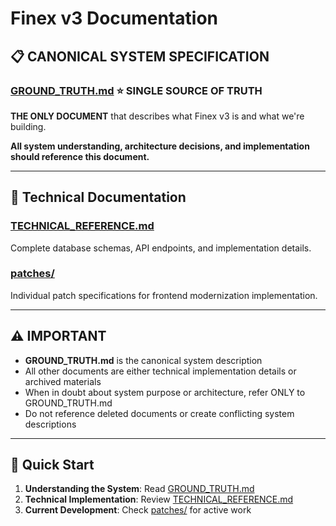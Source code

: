 # Finex v3 Documentation

## 📋 **CANONICAL SYSTEM SPECIFICATION**

### **[GROUND_TRUTH.md](GROUND_TRUTH.md)** ⭐ **SINGLE SOURCE OF TRUTH**

**THE ONLY DOCUMENT** that describes what Finex v3 is and what we're building.

**All system understanding, architecture decisions, and implementation should reference this document.**

---

## 🔧 **Technical Documentation**

### **[TECHNICAL_REFERENCE.md](TECHNICAL_REFERENCE.md)** 
Complete database schemas, API endpoints, and implementation details.

### **[patches/](patches/)**
Individual patch specifications for frontend modernization implementation.

---

## ⚠️ **IMPORTANT**

- **GROUND_TRUTH.md** is the canonical system description
- All other documents are either technical implementation details or archived materials
- When in doubt about system purpose or architecture, refer ONLY to GROUND_TRUTH.md
- Do not reference deleted documents or create conflicting system descriptions

---

## 🎯 **Quick Start**

1. **Understanding the System**: Read [GROUND_TRUTH.md](GROUND_TRUTH.md)
2. **Technical Implementation**: Review [TECHNICAL_REFERENCE.md](TECHNICAL_REFERENCE.md)  
3. **Current Development**: Check [patches/](patches/) for active work 